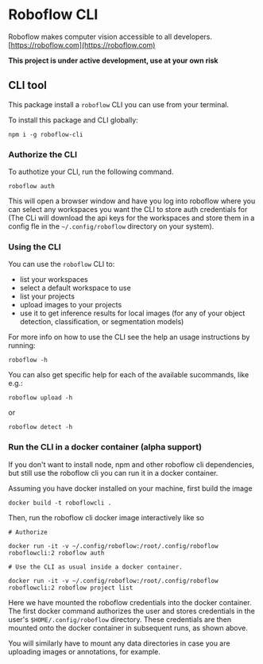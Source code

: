 # Roboflow CLI

Roboflow makes computer vision accessible to all developers.
[https://roboflow.com](https://roboflow.com)

**This project is under active development, use at your own risk**

## CLI tool

This package install a `roboflow` CLI you can use from your terminal.

To install this package and CLI globally:

```
npm i -g roboflow-cli
```

### Authorize the CLI

To authotize your CLI, run the following command.

```
roboflow auth
```

This will open a browser window and have you log into roboflow where you can select any workspaces you want the CLI to store auth credentials for (The CLi will download the api keys for the workspaces and store them in a config fle in the `~/.config/roboflow` directory on your system).

### Using the CLI

You can use the `roboflow` CLI to:

-   list your workspaces
-   select a default workspace to use
-   list your projects
-   upload images to your projects
-   use it to get inference results for local images (for any of your object detection, classification, or segmentation models)

For more info on how to use the CLI see the help an usage instructions by running:

```
roboflow -h
```

You can also get specific help for each of the available sucommands, like e.g.:

```
roboflow upload -h
```

or

```
roboflow detect -h
```

### Run the CLI in a docker container (alpha support)

If you don't want to install node, npm and other roboflow cli dependencies, but still use the roboflow cli you can run it in a docker container.

Assuming you have docker installed on your machine, first build the image

```
docker build -t roboflowcli .
```

Then, run the roboflow cli docker image interactively like so



```
# Authorize 

docker run -it -v ~/.config/roboflow:/root/.config/roboflow roboflowcli:2 roboflow auth

# Use the CLI as usual inside a docker container.

docker run -it -v ~/.config/roboflow:/root/.config/roboflow roboflowcli:2 roboflow project list
```

Here we have mounted the roboflow credentials into the docker container. The first docker command authorizes the user and stores credentials 
in the user's `$HOME/.config/roboflow` directory. These credentials are then mounted onto the docker container in subsequent runs, as shown above.

You will similarly have to mount any data directories in case you are uploading images or annotations, for example.